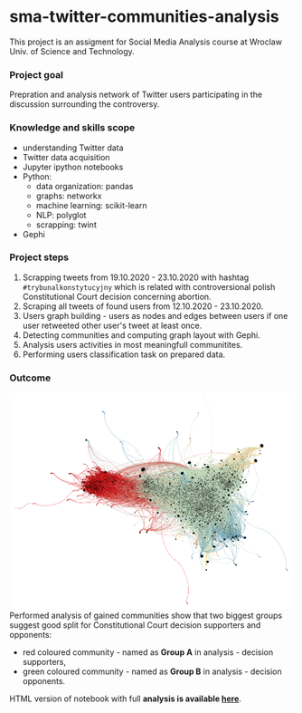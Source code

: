 # sma-twitter-communities-analysis

This project is an assigment for Social Media Analysis course at Wroclaw Univ. of Science and Technology.

### Project goal
Prepration and analysis network of Twitter users participating in the discussion surrounding the controversy.

### Knowledge and skills scope
* understanding Twitter data
* Twitter data acquisition
* Jupyter ipython notebooks
* Python:  
	* data organization: pandas
	* graphs: networkx
	* machine learning: scikit-learn
	* NLP: polyglot 
	* scrapping: twint
* Gephi

### Project steps
1. Scrapping tweets from 19.10.2020 - 23.10.2020 with hashtag `#trybunalkonstytucyjny` which is related with controversional polish Constitutional Court decision concerning abortion.
2. Scraping all tweets of found users from 12.10.2020 - 23.10.2020.
3. Users graph building - users as nodes and edges between users if one user retweeted other user's tweet at least once.
4. Detecting communities and computing graph layout with Gephi.
5. Analysis users activities in most meaningfull communitites.
6. Performing users classification task on prepared data.

### Outcome
![Graph](./gephi/graph_v2_edited.png)
Performed analysis of gained communities show that two biggest groups suggest good split for Constitutional Court decision supporters and opponents:
- red coloured community - named as **Group A** in analysis - decision supporters,
- green coloured community - named as **Group B** in analysis - decision opponents.

HTML version of notebook with full **analysis is available [here](https://kornelro.github.io/sma-twitter-communities-analysis/)**.